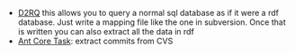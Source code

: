   * [D2RQ](http://sites.wiwiss.fu-berlin.de/suhl/bizer/D2RQ/) this allows you to query a normal sql database as if it were a rdf database. Just write a mapping file like the one in subversion. Once that is written you can also extract all the data in rdf
  * [Ant Core Task](http://ant.apache.org/manual/CoreTasks/changelog.html): extract commits from CVS

